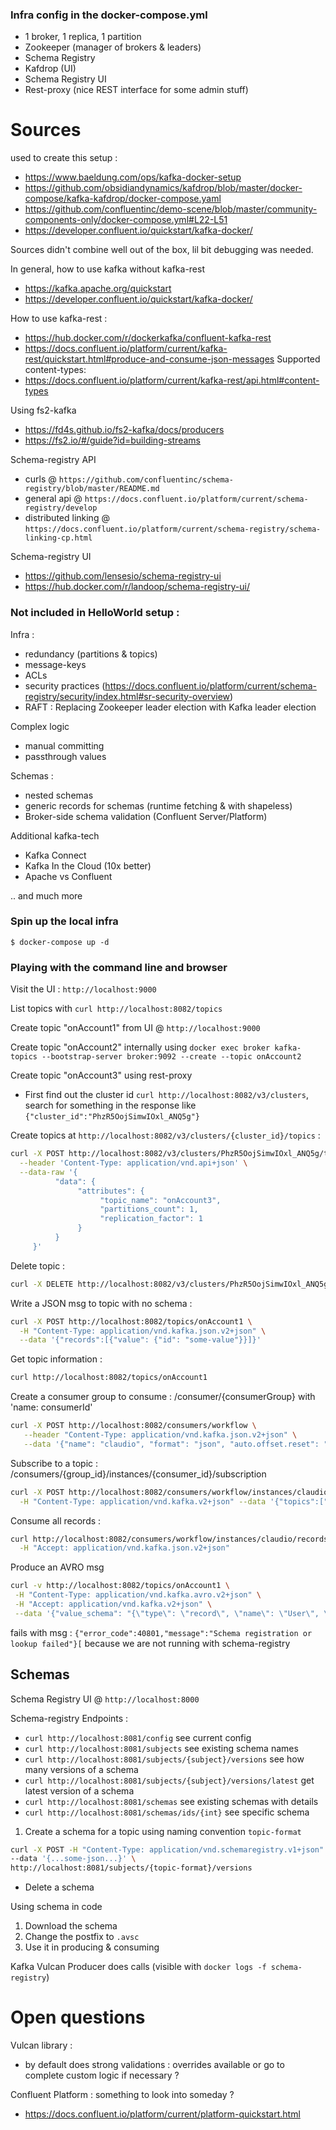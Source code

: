 ### Infra config in the docker-compose.yml

- 1 broker, 1 replica, 1 partition
- Zookeeper (manager of brokers & leaders)
- Schema Registry
- Kafdrop (UI)
- Schema Registry UI
- Rest-proxy (nice REST interface for some admin stuff)

# Sources
used to create this setup :

- https://www.baeldung.com/ops/kafka-docker-setup
- https://github.com/obsidiandynamics/kafdrop/blob/master/docker-compose/kafka-kafdrop/docker-compose.yaml
- https://github.com/confluentinc/demo-scene/blob/master/community-components-only/docker-compose.yml#L22-L51
- https://developer.confluent.io/quickstart/kafka-docker/

Sources didn't combine well out of the box, lil bit debugging was needed.

In general, how to use kafka without kafka-rest
- https://kafka.apache.org/quickstart
- https://developer.confluent.io/quickstart/kafka-docker/

How to use kafka-rest :
- https://hub.docker.com/r/dockerkafka/confluent-kafka-rest
- https://docs.confluent.io/platform/current/kafka-rest/quickstart.html#produce-and-consume-json-messages
Supported content-types:
- https://docs.confluent.io/platform/current/kafka-rest/api.html#content-types

Using fs2-kafka
- https://fd4s.github.io/fs2-kafka/docs/producers
- https://fs2.io/#/guide?id=building-streams

Schema-registry API
- curls @ `https://github.com/confluentinc/schema-registry/blob/master/README.md`
- general api @ `https://docs.confluent.io/platform/current/schema-registry/develop`
- distributed linking @ `https://docs.confluent.io/platform/current/schema-registry/schema-linking-cp.html`

Schema-registry UI
- https://github.com/lensesio/schema-registry-ui
- https://hub.docker.com/r/landoop/schema-registry-ui/


### Not included in HelloWorld setup :

Infra : 
- redundancy (partitions & topics)
- message-keys
- ACLs
- security practices (https://docs.confluent.io/platform/current/schema-registry/security/index.html#sr-security-overview)
- RAFT : Replacing Zookeeper leader election with Kafka leader election

Complex logic
- manual committing
- passthrough values

Schemas : 
- nested schemas
- generic records for schemas (runtime fetching & with shapeless)
- Broker-side schema validation (Confluent Server/Platform)

Additional kafka-tech
- Kafka Connect
- Kafka In the Cloud (10x better)
- Apache vs Confluent

.. and much more

### Spin up the local infra

`$ docker-compose up -d`


### Playing with the command line and browser

Visit the UI : `http://localhost:9000`

List topics with `curl http://localhost:8082/topics`

Create topic "onAccount1" from UI @ `http://localhost:9000`

Create topic "onAccount2" internally using
`docker exec broker kafka-topics --bootstrap-server broker:9092 --create --topic onAccount2`


Create topic "onAccount3" using rest-proxy
- First find out the cluster id `curl http://localhost:8082/v3/clusters`, search for something in the response like `{"cluster_id":"PhzR5OojSimwIOxl_ANQ5g"}`


Create topics at `http://localhost:8082/v3/clusters/{cluster_id}/topics` :
```sh
curl -X POST http://localhost:8082/v3/clusters/PhzR5OojSimwIOxl_ANQ5g/topics \
  --header 'Content-Type: application/vnd.api+json' \
  --data-raw '{
          "data": {
               "attributes": {
                    "topic_name": "onAccount3",
                    "partitions_count": 1,
                    "replication_factor": 1
               }
          }
     }'
```


Delete topic :
```sh
curl -X DELETE http://localhost:8082/v3/clusters/PhzR5OojSimwIOxl_ANQ5g/topics/onAccount4
```

Write a JSON msg to topic with no schema :
```sh
curl -X POST http://localhost:8082/topics/onAccount1 \
  -H "Content-Type: application/vnd.kafka.json.v2+json" \
  --data '{"records":[{"value": {"id": "some-value"}}]}'
```

Get topic information :
```sh
curl http://localhost:8082/topics/onAccount1
```

Create a consumer group to consume : /consumer/{consumerGroup} with 'name: consumerId'
```sh
curl -X POST http://localhost:8082/consumers/workflow \
   --header "Content-Type: application/vnd.kafka.json.v2+json" \
   --data '{"name": "claudio", "format": "json", "auto.offset.reset": "earliest"}'
```

Subscribe to a topic : /consumers/{group_id}/instances/{consumer_id}/subscription
```sh
curl -X POST http://localhost:8082/consumers/workflow/instances/claudio/subscription \
  -H "Content-Type: application/vnd.kafka.v2+json" --data '{"topics":["onAccount1"]}'
```

Consume all records :
```sh
curl http://localhost:8082/consumers/workflow/instances/claudio/records \
  -H "Accept: application/vnd.kafka.json.v2+json"
```



Produce an AVRO msg
```sh
curl -v http://localhost:8082/topics/onAccount1 \
 -H "Content-Type: application/vnd.kafka.avro.v2+json" \
 -H "Accept: application/vnd.kafka.v2+json" \
 --data '{"value_schema": "{\"type\": \"record\", \"name\": \"User\", \"fields\": [{\"name\": \"name\", \"type\": \"string\"}]}", "records": [{"value": {"name": "testUser"}}]}'
```

fails with msg :  `{"error_code":40801,"message":"Schema registration or lookup failed"}[`
because we are not running with schema-registry



## Schemas 

Schema Registry UI @ `http://localhost:8000`

Schema-registry Endpoints :
- `curl http://localhost:8081/config`                                  see current config
- `curl http://localhost:8081/subjects`                                see existing schema names
- `curl http://localhost:8081/subjects/{subject}/versions`             see how many versions of a schema
- `curl http://localhost:8081/subjects/{subject}/versions/latest`             get latest version of a schema
- `curl http://localhost:8081/schemas`                                 see existing schemas with details
- `curl http://localhost:8081/schemas/ids/{int}`                       see specific schema


1. Create a schema for a topic using naming convention `topic-format`
```sh
curl -X POST -H "Content-Type: application/vnd.schemaregistry.v1+json" \
--data '{...some-json...}' \
http://localhost:8081/subjects/{topic-format}/versions
```
- Delete a schema

Using schema in code
1. Download the schema
2. Change the postfix to `.avsc`
3. Use it in producing & consuming

Kafka Vulcan Producer does calls (visible with `docker logs -f schema-registry`)


# Open questions

Vulcan library :
- by default does strong validations : overrides available or go to complete custom logic if necessary ?

Confluent Platform : something to look into someday ?
- https://docs.confluent.io/platform/current/platform-quickstart.html
